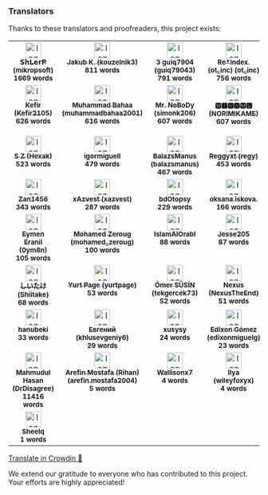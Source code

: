 ### Translators

Thanks to these translators and proofreaders, this project exists:

<!-- CROWDIN-CONTRIBUTORS-START -->
<table>
  <tbody>
    <tr>
      <td align="center" valign="top">
        <a href="https://crowdin.com/profile/mikropsoft"><img alt="logo" style="width: 32px" src="https://crowdin-static.downloads.crowdin.com/avatar/15972315/medium/a6a73deed2dd57fe1eea14f3d79c5ae1.jpg" />
          <br />
          <sub><b>𝗦𝗵𝗟𝗲𝗿𝗣 (mikropsoft)</b></sub></a>
        <br />
        <sub><b>1669 words</b></sub>
      </td>
      <td align="center" valign="top">
        <a href="https://crowdin.com/profile/kouzelnik3"><img alt="logo" style="width: 32px" src="https://crowdin-static.downloads.crowdin.com/avatar/14254180/medium/8439fcdaec8fb0a9e7e7041f7c37b882_default.png" />
          <br />
          <sub><b>Jakub K. (kouzelnik3)</b></sub></a>
        <br />
        <sub><b>811 words</b></sub>
      </td>
      <td align="center" valign="top">
        <a href="https://crowdin.com/profile/guiq79043"><img alt="logo" style="width: 32px" src="https://crowdin-static.downloads.crowdin.com/avatar/16732343/medium/3961a1b8d478eb6c59ca7386b2965f99.jpeg" />
          <br />
          <sub><b>3 guiq7904 (guiq79043)</b></sub></a>
        <br />
        <sub><b>791 words</b></sub>
      </td>
      <td align="center" valign="top">
        <a href="https://crowdin.com/profile/ot_inc"><img alt="logo" style="width: 32px" src="https://crowdin-static.downloads.crowdin.com/avatar/12457707/medium/32e968375042b7e2532c2e5f24ed83b8.jpg" />
          <br />
          <sub><b>Re*Index.(ot_inc) (ot_inc)</b></sub></a>
        <br />
        <sub><b>756 words</b></sub>
      </td>
      <td align="center" valign="top">
        <a href="https://crowdin.com/profile/flammer99"><img alt="logo" style="width: 32px" src="https://crowdin-static.downloads.crowdin.com/avatar/16243440/medium/585cfd5dc9256dcfaa21c14d2f2b9ccd.png" />
          <br />
          <sub><b>shish (flammer99)</b></sub></a>
        <br />
        <sub><b>642 words</b></sub>
      </td>
      <td align="center" valign="top">
        <a href="https://crowdin.com/profile/gyah4"><img alt="logo" style="width: 32px" src="https://crowdin-static.downloads.crowdin.com/avatar/16087198/medium/00dc1723a463123bdd30b2e296a2cf66.jpg" />
          <br />
          <sub><b>Zhang chunyu (gyah4)</b></sub></a>
        <br />
        <sub><b>648 words</b></sub>
      </td>
    </tr>
    <tr>
      <td align="center" valign="top">
        <a href="https://crowdin.com/profile/Kefir2105"><img alt="logo" style="width: 32px" src="https://crowdin-static.downloads.crowdin.com/avatar/15369168/medium/bf77b4c46656858dee10b163d940c4c6.jpeg" />
          <br />
          <sub><b>Kefir (Kefir2105)</b></sub></a>
        <br />
        <sub><b>626 words</b></sub>
      </td>
      <td align="center" valign="top">
        <a href="https://crowdin.com/profile/muhammadbahaa2001"><img alt="logo" style="width: 32px" src="https://crowdin-static.downloads.crowdin.com/avatar/15231004/medium/1f277872da157dce11a9a6d1fc9120b6.png" />
          <br />
          <sub><b>Muhammad Bahaa (muhammadbahaa2001)</b></sub></a>
        <br />
        <sub><b>616 words</b></sub>
      </td>
      <td align="center" valign="top">
        <a href="https://crowdin.com/profile/simonk206"><img alt="logo" style="width: 32px" src="https://crowdin-static.downloads.crowdin.com/avatar/16190414/medium/78e14d6bf5a4e70d1559d07c4514c302.jpeg" />
          <br />
          <sub><b>Mr. NoBoDy (simonk206)</b></sub></a>
        <br />
        <sub><b>607 words</b></sub>
      </td>
      <td align="center" valign="top">
        <a href="https://crowdin.com/profile/NORIMIKAME"><img alt="logo" style="width: 32px" src="https://crowdin-static.downloads.crowdin.com/avatar/16190376/medium/7063bcc41dac9121126e2310b9c711eb.jpg" />
          <br />
          <sub><b>🅼🅸🅺🅰🅼🅴 (NORIMIKAME)</b></sub></a>
        <br />
        <sub><b>607 words</b></sub>
      </td>
      <td align="center" valign="top">
        <a href="https://crowdin.com/profile/AlejandroMoc"><img alt="logo" style="width: 32px" src="https://crowdin-static.downloads.crowdin.com/avatar/15175038/medium/d8ddd9948d0a952bff7713e558dcc152.png" />
          <br />
          <sub><b>Alejandro Moctezuma (AlejandroMoc)</b></sub></a>
        <br />
        <sub><b>584 words</b></sub>
      </td>
      <td align="center" valign="top">
        <a href="https://crowdin.com/profile/anaelle.dev"><img alt="logo" style="width: 32px" src="https://crowdin-static.downloads.crowdin.com/avatar/16271182/medium/5bf6a630acd692aa55fed444852f28ff.png" />
          <br />
          <sub><b>Anaëlle (anaelle.dev)</b></sub></a>
        <br />
        <sub><b>564 words</b></sub>
      </td>
    </tr>
    <tr>
      <td align="center" valign="top">
        <a href="https://crowdin.com/profile/Hexak"><img alt="logo" style="width: 32px" src="https://crowdin-static.downloads.crowdin.com/avatar/16301244/medium/e8321064b7d3969d36f838e37c471fe0.jpeg" />
          <br />
          <sub><b>S Z (Hexak)</b></sub></a>
        <br />
        <sub><b>523 words</b></sub>
      </td>
      <td align="center" valign="top">
        <a href="https://crowdin.com/profile/igormiguell"><img alt="logo" style="width: 32px" src="https://crowdin-static.downloads.crowdin.com/avatar/15817659/medium/fc284cc203d362e11d2fbb67fc0aa7f0.jpg" />
          <br />
          <sub><b>igormiguell</b></sub></a>
        <br />
        <sub><b>479 words</b></sub>
      </td>
      <td align="center" valign="top">
        <a href="https://crowdin.com/profile/balazsmanus"><img alt="logo" style="width: 32px" src="https://crowdin-static.downloads.crowdin.com/avatar/16274774/medium/022eff90fbca496c1da294e77db756ea.png" />
          <br />
          <sub><b>BalazsManus (balazsmanus)</b></sub></a>
        <br />
        <sub><b>467 words</b></sub>
      </td>
      <td align="center" valign="top">
        <a href="https://crowdin.com/profile/regy"><img alt="logo" style="width: 32px" src="https://crowdin-static.downloads.crowdin.com/avatar/14540830/medium/a178d891cb7df2abf46a25957cea0c1f.png" />
          <br />
          <sub><b>Reggyxt (regy)</b></sub></a>
        <br />
        <sub><b>453 words</b></sub>
      </td>
      <td align="center" valign="top">
        <a href="https://crowdin.com/profile/Pegioner"><img alt="logo" style="width: 32px" src="https://crowdin-static.downloads.crowdin.com/avatar/16058422/medium/9a146ac8359b1ee6c706a049dd7b72d1.png" />
          <br />
          <sub><b>Pegioner</b></sub></a>
        <br />
        <sub><b>432 words</b></sub>
      </td>
      <td align="center" valign="top">
        <a href="https://crowdin.com/profile/Osean22"><img alt="logo" style="width: 32px" src="https://crowdin-static.downloads.crowdin.com/avatar/15718399/medium/c1732446f8e330322a6101dd554ab494_default.png" />
          <br />
          <sub><b>Osean22</b></sub></a>
        <br />
        <sub><b>367 words</b></sub>
      </td>
    </tr>
    <tr>
      <td align="center" valign="top">
        <a href="https://crowdin.com/profile/Zan1456"><img alt="logo" style="width: 32px" src="https://crowdin-static.downloads.crowdin.com/avatar/15681653/medium/9ec31467951aa3cfb389cc1ee814c109.png" />
          <br />
          <sub><b>Zan1456</b></sub></a>
        <br />
        <sub><b>343 words</b></sub>
      </td>
      <td align="center" valign="top">
        <a href="https://crowdin.com/profile/xazvest"><img alt="logo" style="width: 32px" src="https://crowdin-static.downloads.crowdin.com/avatar/16095280/medium/24053d789f475b093c007c182be0c06e.jpeg" />
          <br />
          <sub><b>xAzvest (xazvest)</b></sub></a>
        <br />
        <sub><b>287 words</b></sub>
      </td>
      <td align="center" valign="top">
        <a href="https://crowdin.com/profile/bdOtopsy"><img alt="logo" style="width: 32px" src="https://crowdin-static.downloads.crowdin.com/avatar/16158366/medium/516fd28d1648bd7e8b047daeade8a998_default.png" />
          <br />
          <sub><b>bdOtopsy</b></sub></a>
        <br />
        <sub><b>229 words</b></sub>
      </td>
      <td align="center" valign="top">
        <a href="https://crowdin.com/profile/oksana.iskova."><img alt="logo" style="width: 32px" src="https://crowdin-static.downloads.crowdin.com/avatar/16361382/medium/0f9c4a8c37227a0b12b7953ce0268162_default.png" />
          <br />
          <sub><b>oksana.iskova.</b></sub></a>
        <br />
        <sub><b>166 words</b></sub>
      </td>
      <td align="center" valign="top">
        <a href="https://crowdin.com/profile/RocketSmash"><img alt="logo" style="width: 32px" src="https://crowdin-static.downloads.crowdin.com/avatar/16350008/medium/85d18d511d02537d512618bd416d8c1a_default.png" />
          <br />
          <sub><b>RocketSmash</b></sub></a>
        <br />
        <sub><b>157 words</b></sub>
      </td>
      <td align="center" valign="top">
        <a href="https://crowdin.com/profile/MuouM"><img alt="logo" style="width: 32px" src="https://crowdin-static.downloads.crowdin.com/avatar/15874889/medium/1092862725499cb2c563473104a6b276.jpg" />
          <br />
          <sub><b>MuouM</b></sub></a>
        <br />
        <sub><b>114 words</b></sub>
      </td>
    </tr>
    <tr>
      <td align="center" valign="top">
        <a href="https://crowdin.com/profile/0ym8n"><img alt="logo" style="width: 32px" src="https://crowdin-static.downloads.crowdin.com/avatar/15787573/medium/fbeada2b75d6ab5a0415e182bf32a6be.jpeg" />
          <br />
          <sub><b>Eymen Eranil (0ym8n)</b></sub></a>
        <br />
        <sub><b>105 words</b></sub>
      </td>
      <td align="center" valign="top">
        <a href="https://crowdin.com/profile/mohamed_zeroug"><img alt="logo" style="width: 32px" src="https://crowdin-static.downloads.crowdin.com/avatar/16162192/medium/5194e80616ee1b5c686d66566399c659.png" />
          <br />
          <sub><b>Mohamed Zeroug (mohamed_zeroug)</b></sub></a>
        <br />
        <sub><b>100 words</b></sub>
      </td>
      <td align="center" valign="top">
        <a href="https://crowdin.com/profile/IslamAlOrabI"><img alt="logo" style="width: 32px" src="https://crowdin-static.downloads.crowdin.com/avatar/15482826/medium/66d0009f12159a391f5bf7f4daec04bd.jpg" />
          <br />
          <sub><b>IslamAlOrabI</b></sub></a>
        <br />
        <sub><b>88 words</b></sub>
      </td>
      <td align="center" valign="top">
        <a href="https://crowdin.com/profile/Jesse205"><img alt="logo" style="width: 32px" src="https://crowdin-static.downloads.crowdin.com/avatar/15766387/medium/ca3f83a391969189741ef8d916432174.jpg" />
          <br />
          <sub><b>Jesse205</b></sub></a>
        <br />
        <sub><b>87 words</b></sub>
      </td>
      <td align="center" valign="top">
        <a href="https://crowdin.com/profile/Cccc_"><img alt="logo" style="width: 32px" src="https://crowdin-static.downloads.crowdin.com/avatar/14589232/medium/cc59e13f7da4c4db7bde651a92f98805.png" />
          <br />
          <sub><b>Cccc_owo (Cccc_)</b></sub></a>
        <br />
        <sub><b>78 words</b></sub>
      </td>
      <td align="center" valign="top">
        <a href="https://crowdin.com/profile/tugaia56"><img alt="logo" style="width: 32px" src="https://crowdin-static.downloads.crowdin.com/avatar/34554/medium/b0c4255e0353f5a6efed51ddce3bbc28_default.png" />
          <br />
          <sub><b>tugaia56</b></sub></a>
        <br />
        <sub><b>77 words</b></sub>
      </td>
    </tr>
    <tr>
      <td align="center" valign="top">
        <a href="https://crowdin.com/profile/Shiitake"><img alt="logo" style="width: 32px" src="https://crowdin-static.downloads.crowdin.com/avatar/15310478/medium/b09db54d6f14dfd837fc8aff05b92908.png" />
          <br />
          <sub><b>しいたけ (Shiitake)</b></sub></a>
        <br />
        <sub><b>68 words</b></sub>
      </td>
      <td align="center" valign="top">
        <a href="https://crowdin.com/profile/yurtpage"><img alt="logo" style="width: 32px" src="https://crowdin-static.downloads.crowdin.com/avatar/16314122/medium/0f5ab37f0c52a4d9da31a56ac037fc8e.png" />
          <br />
          <sub><b>Yurt Page (yurtpage)</b></sub></a>
        <br />
        <sub><b>53 words</b></sub>
      </td>
      <td align="center" valign="top">
        <a href="https://crowdin.com/profile/tekgercek73"><img alt="logo" style="width: 32px" src="https://crowdin-static.downloads.crowdin.com/avatar/14309492/medium/9b839540ca658643c639e91b0feb5f69.jpeg" />
          <br />
          <sub><b>Ömer SÜSİN (tekgercek73)</b></sub></a>
        <br />
        <sub><b>52 words</b></sub>
      </td>
      <td align="center" valign="top">
        <a href="https://crowdin.com/profile/NexusTheEnd"><img alt="logo" style="width: 32px" src="https://crowdin-static.downloads.crowdin.com/avatar/16226226/medium/bc5f1aa5a749c8073d003175b7d69dbb.jpeg" />
          <br />
          <sub><b>Nexus (NexusTheEnd)</b></sub></a>
        <br />
        <sub><b>51 words</b></sub>
      </td>
      <td align="center" valign="top">
        <a href="https://crowdin.com/profile/xiaozhao45"><img alt="logo" style="width: 32px" src="https://crowdin-static.downloads.crowdin.com/avatar/16305116/medium/b071276705495435226bf17479e32228.jpeg" />
          <br />
          <sub><b>XiaoZhao45 (xiaozhao45)</b></sub></a>
        <br />
        <sub><b>51 words</b></sub>
      </td>
      <td align="center" valign="top">
        <a href="https://crowdin.com/profile/acidml"><img alt="logo" style="width: 32px" src="https://crowdin-static.downloads.crowdin.com/avatar/16295486/medium/71771ea5ee825f8a312e0d369d9ae38e.jpeg" />
          <br />
          <sub><b>acidml</b></sub></a>
        <br />
        <sub><b>50 words</b></sub>
      </td>
    </tr>
    <tr>
      <td align="center" valign="top">
        <a href="https://crowdin.com/profile/hanubeki"><img alt="logo" style="width: 32px" src="https://crowdin-static.downloads.crowdin.com/avatar/13024821/medium/631bc0c6dd71f4ce29df979b78bcd589.png" />
          <br />
          <sub><b>hanubeki</b></sub></a>
        <br />
        <sub><b>33 words</b></sub>
      </td>
      <td align="center" valign="top">
        <a href="https://crowdin.com/profile/khlusevgeniy6"><img alt="logo" style="width: 32px" src="https://crowdin-static.downloads.crowdin.com/avatar/16721385/medium/470862e66993ada2cbb59a5dd894ceb2.jpeg" />
          <br />
          <sub><b>Евгений (khlusevgeniy6)</b></sub></a>
        <br />
        <sub><b>29 words</b></sub>
      </td>
      <td align="center" valign="top">
        <a href="https://crowdin.com/profile/xusysy"><img alt="logo" style="width: 32px" src="https://crowdin-static.downloads.crowdin.com/avatar/15087621/medium/c3785bab2130fa8b12eff54ee4f07d97_default.png" />
          <br />
          <sub><b>xusysy</b></sub></a>
        <br />
        <sub><b>24 words</b></sub>
      </td>
      <td align="center" valign="top">
        <a href="https://crowdin.com/profile/edixonmiguelg"><img alt="logo" style="width: 32px" src="https://crowdin-static.downloads.crowdin.com/avatar/15731475/medium/d8fb6026740016e03ea30a8934575a0b.jpg" />
          <br />
          <sub><b>Edixon Gómez (edixonmiguelg)</b></sub></a>
        <br />
        <sub><b>23 words</b></sub>
      </td>
      <td align="center" valign="top">
        <a href="https://crowdin.com/profile/tomaszk8266"><img alt="logo" style="width: 32px" src="https://crowdin-static.downloads.crowdin.com/avatar/16295066/medium/0557e862b1d4184f750faff782281509.png" />
          <br />
          <sub><b>tomaszk8266</b></sub></a>
        <br />
        <sub><b>15 words</b></sub>
      </td>
      <td align="center" valign="top">
        <a href="https://crowdin.com/profile/younessmouhid"><img alt="logo" style="width: 32px" src="https://crowdin-static.downloads.crowdin.com/avatar/14914643/medium/49fd62344c8aaf711202fc5617a117fa.png" />
          <br />
          <sub><b>yngams (younessmouhid)</b></sub></a>
        <br />
        <sub><b>14 words</b></sub>
      </td>
    </tr>
    <tr>
      <td align="center" valign="top">
        <a href="https://crowdin.com/profile/DrDisagree"><img alt="logo" style="width: 32px" src="https://crowdin-static.downloads.crowdin.com/avatar/15662867/medium/2fbc959773c482a4d406cebbb42d9151.png" />
          <br />
          <sub><b>Mahmudul Hasan (DrDisagree)</b></sub></a>
        <br />
        <sub><b>11416 words</b></sub>
      </td>
      <td align="center" valign="top">
        <a href="https://crowdin.com/profile/arefin.mostafa2004"><img alt="logo" style="width: 32px" src="https://crowdin-static.downloads.crowdin.com/avatar/16657829/medium/65c3fb7155313ba1ed817768a156de4f.jpeg" />
          <br />
          <sub><b>Arefin Mostafa (Rihan) (arefin.mostafa2004)</b></sub></a>
        <br />
        <sub><b>5 words</b></sub>
      </td>
      <td align="center" valign="top">
        <a href="https://crowdin.com/profile/Wallisonx7"><img alt="logo" style="width: 32px" src="https://crowdin-static.downloads.crowdin.com/avatar/16321662/medium/4bc7e54c0e556a151e88192a4d480083_default.png" />
          <br />
          <sub><b>Wallisonx7</b></sub></a>
        <br />
        <sub><b>4 words</b></sub>
      </td>
      <td align="center" valign="top">
        <a href="https://crowdin.com/profile/wileyfoxyx"><img alt="logo" style="width: 32px" src="https://crowdin-static.downloads.crowdin.com/avatar/13351760/medium/3d5c46383cb6044ec0fe3b1355efd557.jpg" />
          <br />
          <sub><b>Ilya (wileyfoxyx)</b></sub></a>
        <br />
        <sub><b>4 words</b></sub>
      </td>
      <td align="center" valign="top">
        <a href="https://crowdin.com/profile/1122887h"><img alt="logo" style="width: 32px" src="https://crowdin-static.downloads.crowdin.com/avatar/15511394/medium/da68ca5dfd4495872efc686202889a5f.jpeg" />
          <br />
          <sub><b>曹宇杰 (1122887h)</b></sub></a>
        <br />
        <sub><b>3 words</b></sub>
      </td>
      <td align="center" valign="top">
        <a href="https://crowdin.com/profile/karpzpodkarpacia"><img alt="logo" style="width: 32px" src="https://crowdin-static.downloads.crowdin.com/avatar/16166038/medium/f1ed92a919c1014d0b798d8595d36025.png" />
          <br />
          <sub><b>Karollo1324 (karpzpodkarpacia)</b></sub></a>
        <br />
        <sub><b>3 words</b></sub>
      </td>
    </tr>
    <tr>
      <td align="center" valign="top">
        <a href="https://crowdin.com/profile/Sheelq"><img alt="logo" style="width: 32px" src="https://crowdin-static.downloads.crowdin.com/avatar/16169780/medium/906e3ee79204e307df3c6fdf9e3b582c.jpg" />
          <br />
          <sub><b>Sheelq</b></sub></a>
        <br />
        <sub><b>1 words</b></sub>
      </td>
    </tr>
  </tbody>
</table><a href="https://crowdin.com/project/ColorBlendr" target="_blank">Translate in Crowdin 🚀</a>
<!-- CROWDIN-CONTRIBUTORS-END -->

We extend our gratitude to everyone who has contributed to this project. Your efforts are highly
appreciated!

